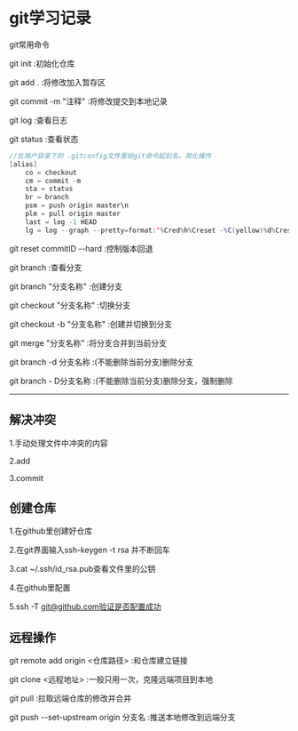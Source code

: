 # git学习记录

git常用命令

git init	:初始化仓库

git add .	:将修改加入暂存区

git commit -m "注释"	:将修改提交到本地记录

git log	:查看日志

git status	:查看状态

```java
//在用户目录下的 .gitconfig文件里给git命令起别名，简化操作
[alias]
	co = checkout
	cm = commit -m
	sta = status
	br = branch
	psm = push origin master\n
	plm = pull origin master
	last = log -1 HEAD
	lg = log --graph --pretty=format:'%Cred%h%Creset -%C(yellow)%d%Creset %s %Cgreen(%cr) %C(bold blue)<%an>%Creset' --abbrev-commit --date=relative
```

git reset commitID --hard	:控制版本回退

git branch	:查看分支

git branch	"分支名称"	:创建分支

git checkout	"分支名称"	:切换分支

git checkout -b "分支名称"	:创建并切换到分支

git merge "分支名称"	:将分支合并到当前分支

git branch -d 分支名称	:(不能删除当前分支)删除分支

git branch - D分支名称	:(不能删除当前分支)删除分支，强制删除

------

## 解决冲突

1.手动处理文件中冲突的内容

2.add

3.commit

## 创建仓库

1.在github里创建好仓库

2.在git界面输入ssh-keygen -t rsa	并不断回车

3.cat ~/.ssh/id_rsa.pub查看文件里的公钥

4.在github里配置

5.ssh -T git@github.com验证是否配置成功

## 远程操作

git remote add origin <仓库路径>	:和仓库建立链接

git clone <远程地址>	:一般只用一次，克隆远端项目到本地

git pull	:拉取远端仓库的修改并合并

git push --set-upstream origin 分支名	:推送本地修改到远端分支